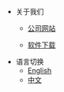 - 关于我们
  - [公司网站](https://www.simtutai.cn/)

  - [软件下载](https://www.simtutai.cn/download)


* 语言切换
  * [English](/README.md)
  * [中文](/zh-cn/)